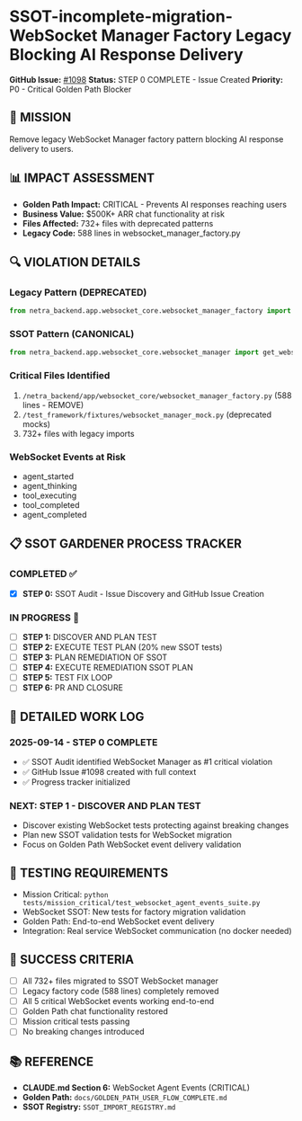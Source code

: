 # SSOT-incomplete-migration-WebSocket Manager Factory Legacy Blocking AI Response Delivery

**GitHub Issue:** [#1098](https://github.com/netra-systems/netra-apex/issues/1098)
**Status:** STEP 0 COMPLETE - Issue Created
**Priority:** P0 - Critical Golden Path Blocker

## 🎯 MISSION
Remove legacy WebSocket Manager factory pattern blocking AI response delivery to users.

## 📊 IMPACT ASSESSMENT
- **Golden Path Impact:** CRITICAL - Prevents AI responses reaching users
- **Business Value:** $500K+ ARR chat functionality at risk
- **Files Affected:** 732+ files with deprecated patterns
- **Legacy Code:** 588 lines in websocket_manager_factory.py

## 🔍 VIOLATION DETAILS

### Legacy Pattern (DEPRECATED)
```python
from netra_backend.app.websocket_core.websocket_manager_factory import create_websocket_manager
```

### SSOT Pattern (CANONICAL)
```python
from netra_backend.app.websocket_core.websocket_manager import get_websocket_manager
```

### Critical Files Identified
1. `/netra_backend/app/websocket_core/websocket_manager_factory.py` (588 lines - REMOVE)
2. `/test_framework/fixtures/websocket_manager_mock.py` (deprecated mocks)
3. 732+ files with legacy imports

### WebSocket Events at Risk
- agent_started
- agent_thinking  
- tool_executing
- tool_completed
- agent_completed

## 📋 SSOT GARDENER PROCESS TRACKER

### COMPLETED ✅
- [x] **STEP 0:** SSOT Audit - Issue Discovery and GitHub Issue Creation

### IN PROGRESS 🔄
- [ ] **STEP 1:** DISCOVER AND PLAN TEST
- [ ] **STEP 2:** EXECUTE TEST PLAN (20% new SSOT tests)
- [ ] **STEP 3:** PLAN REMEDIATION OF SSOT
- [ ] **STEP 4:** EXECUTE REMEDIATION SSOT PLAN  
- [ ] **STEP 5:** TEST FIX LOOP
- [ ] **STEP 6:** PR AND CLOSURE

## 📝 DETAILED WORK LOG

### 2025-09-14 - STEP 0 COMPLETE
- ✅ SSOT Audit identified WebSocket Manager as #1 critical violation
- ✅ GitHub Issue #1098 created with full context
- ✅ Progress tracker initialized

### NEXT: STEP 1 - DISCOVER AND PLAN TEST
- Discover existing WebSocket tests protecting against breaking changes
- Plan new SSOT validation tests for WebSocket migration
- Focus on Golden Path WebSocket event delivery validation

## 🧪 TESTING REQUIREMENTS
- Mission Critical: `python tests/mission_critical/test_websocket_agent_events_suite.py`
- WebSocket SSOT: New tests for factory migration validation
- Golden Path: End-to-end WebSocket event delivery
- Integration: Real service WebSocket communication (no docker needed)

## 🚀 SUCCESS CRITERIA
- [ ] All 732+ files migrated to SSOT WebSocket manager
- [ ] Legacy factory code (588 lines) completely removed
- [ ] All 5 critical WebSocket events working end-to-end
- [ ] Golden Path chat functionality restored
- [ ] Mission critical tests passing
- [ ] No breaking changes introduced

## 📚 REFERENCE
- **CLAUDE.md Section 6:** WebSocket Agent Events (CRITICAL)
- **Golden Path:** `docs/GOLDEN_PATH_USER_FLOW_COMPLETE.md`
- **SSOT Registry:** `SSOT_IMPORT_REGISTRY.md`